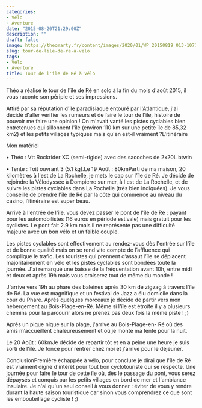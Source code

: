 ```yaml
---
categories:
- Vélo
- Aventure
date: "2015-08-20T21:29:00Z"
description: ""
draft: false
image: https://theomarty.fr/content/images/2020/01/WP_20150819_013-1077x480.jpg
slug: tour-de-lile-de-re-a-velo
tags:
- Vélo
- Aventure
title: Tour de l'île de Ré à vélo
---
```



Théo a réalisé le tour de l'île de Ré en solo à la fin du mois d'août 2015, il vous raconte son périple et ses impressions.

Attiré par sa réputation d'île paradisiaque entouré par l'Atlantique, j'ai décidé d'aller vérifier les rumeurs et de faire le tour de l'île, histoire de pouvoir me faire une opinion ! On m'avait vanté les pistes cyclables bien entretenues qui sillonnent l'île (environ 110 km sur une petite île de 85,32 km2) et les petits villages typiques mais qu'en est-il vraiment ?L'itinéraire

Mon matériel

• Théo : Vtt Rockrider XC (semi-rigide) avec des sacoches de 2x20L btwin

• Tente : Toit ouvrant 3 (5.1 kg).Le 19 Août : 80kmParti de ma maison, 20 kilomètres à l'est de La Rochelle, je mets le cap sur l'île de Ré. Je décide de rejoindre la Vélodyssée à Dompierre sur mer, à l'est de La Rochelle, et de suivre les pistes cyclables dans La Rochelle (très bien indiquées). Je vous conseille de prendre l'île de Ré par la côte qui commence au niveau du casino, l’itinéraire est super beau.

Arrivé à l'entrée de l'île, vous devez passer le pont de l'île de Ré : payant pour les automobilistes (16 euros en période estivale) mais gratuit pour les cyclistes. Le pont fait 2.9 km mais il ne représente pas une difficulté majeure avec un bon vélo et un faible couple.

Les pistes cyclables sont effectivement au rendez-vous dès l'entrée sur l'île et de bonne qualité mais on se rend vite compte de l’affluence qui complique le trafic. Les touristes qui prennent d’assaut l'île se déplacent majoritairement en vélo et les pistes cyclables sont bondées toute la journée. J'ai remarqué une baisse de la fréquentation avant 10h, entre midi et deux et après 19h mais vous croiserez tout de même du monde !

J'arrive vers 19h au phare des baleines après 30 km de zigzag à travers l'île de Ré. La vue est magnifique et un festival de Jazz a élu domicile dans la cour du Phare. Après quelques morceaux je décide de partir vers mon hébergement au Bois-Plage-en-Ré. Même si l'île est étroite il y a plusieurs chemins pour la parcourir alors ne prenez pas deux fois la même piste ! ;)

Après un pique nique sur la plage, j'arrive au Bois-Plage-en- Ré où des amis m’accueillent chaleureusement et où je monte ma tente pour la nuit.

Le 20 Août : 60kmJe décide de repartir tôt et en a peine une heure je suis sorti de l'île. Je fonce pour rentrer chez moi et j'arrive pour le déjeuner.

ConclusionPremière échappée à vélo, pour conclure je dirai que l'île de Ré est vraiment digne d'intérêt pour tout bon cyclotouriste qui se respecte. Une journée pour faire le tour de cette île où, dès le passage du pont, vous serez dépaysés et conquis par les petits villages en bord de mer et l'ambiance insulaire. Je n'ai qu'un seul conseil à vous donner : éviter de vous y rendre durant la haute saison touristique car sinon vous comprendrez ce que sont les embouteillage cycliste ! ;)

